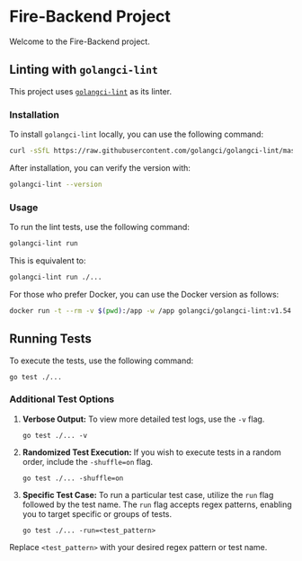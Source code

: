 # Fire-Backend Project

Welcome to the Fire-Backend project.

## Linting with `golangci-lint`

This project uses [`golangci-lint`](https://golangci-lint.run/usage/quick-start/) as its linter.

### Installation

To install `golangci-lint` locally, you can use the following command:

```bash
curl -sSfL https://raw.githubusercontent.com/golangci/golangci-lint/master/install.sh | sh -s -- -b $(go env GOPATH)/bin v1.54.2
```

After installation, you can verify the version with:

```bash
golangci-lint --version
```

### Usage

To run the lint tests, use the following command:

```bash
golangci-lint run
```

This is equivalent to:

```bash
golangci-lint run ./...
```

For those who prefer Docker, you can use the Docker version as follows:

```bash
docker run -t --rm -v $(pwd):/app -w /app golangci/golangci-lint:v1.54.2 golangci-lint run -v
```

## Running Tests

To execute the tests, use the following command:

```
go test ./...
```

### Additional Test Options

1. **Verbose Output:** To view more detailed test logs, use the `-v` flag.

   ```
   go test ./... -v
   ```

2. **Randomized Test Execution:** If you wish to execute tests in a random order, include the `-shuffle=on` flag.

   ```
   go test ./... -shuffle=on
   ```

3. **Specific Test Case:** To run a particular test case, utilize the `run` flag followed by the test name. The `run` flag accepts regex patterns, enabling you to target specific or groups of tests.

   ```
   go test ./... -run=<test_pattern>
   ```

Replace `<test_pattern>` with your desired regex pattern or test name.
